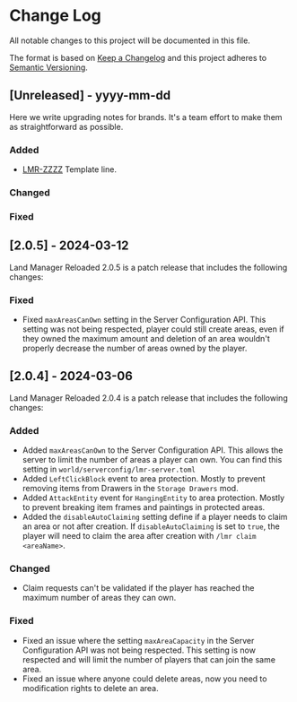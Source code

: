 
# Change Log
All notable changes to this project will be documented in this file.

The format is based on [Keep a Changelog](http://keepachangelog.com/)
and this project adheres to [Semantic Versioning](http://semver.org/).

## [Unreleased] - yyyy-mm-dd

Here we write upgrading notes for brands. It's a team effort to make them as
straightforward as possible.

### Added
- [LMR-ZZZZ]()
  Template line.

### Changed

### Fixed


## [2.0.5] - 2024-03-12

Land Manager Reloaded 2.0.5 is a patch release that includes the following changes:

### Fixed

- Fixed `maxAreasCanOwn` setting in the Server Configuration API. This setting was not being respected, player could still create areas, even if they owned the maximum amount and deletion of an area wouldn't properly decrease the number of areas owned by the player.

## [2.0.4] - 2024-03-06

Land Manager Reloaded 2.0.4 is a patch release that includes the following changes:

### Added

- Added `maxAreasCanOwn` to the Server Configuration API. This allows the server to limit the number of areas a player can own. You can find this setting in `world/serverconfig/lmr-server.toml`
- Added `LeftClickBlock` event to area protection. Mostly to prevent removing items from Drawers in the `Storage Drawers` mod.
- Added `AttackEntity` event for `HangingEntity` to area protection. Mostly to prevent breaking item frames and paintings in protected areas.
- Added the `disableAutoClaiming` setting define if a player needs to claim an area or not after creation. If `disableAutoClaiming` is set to `true`, the player will need to claim the area after creation with `/lmr claim <areaName>`.

### Changed

- Claim requests can't be validated if the player has reached the maximum number of areas they can own.

### Fixed

- Fixed an issue where the setting `maxAreaCapacity` in the Server Configuration API was not being respected. This setting is now respected and will limit the number of players that can join the same area.
- Fixed an issue where anyone could delete areas, now you need to modification rights to delete an area.



